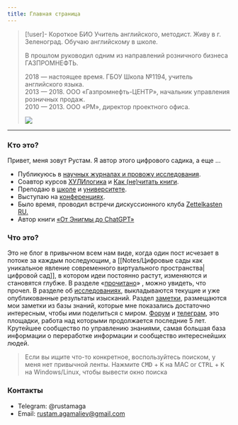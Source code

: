 ```yaml
---
title: Главная страница
---
```



> [!user]- Короткое БИО
> Учитель английского, методист. Живу в г. Зеленоград. Обучаю английскому в школе.   
>   
> В прошлом руководил одним из направлений розничного бизнеса ГАЗПРОМНЕФТЬ.
>
> 2018 — настоящее время. ГБОУ Школа №1194, учитель английского языка.   
> 2013 — 2018. ООО «Газпромнефть-ЦЕНТР», начальник управления розничных продаж.   
> 2010 — 2013. ООО «РМ», директор проектного офиса.
> 
> ![](https://rustamagamaliev.ru/wp-content/uploads/2023/10/Xnip2023-10-03_19-16-46-915x1024.jpg)


---

### Кто это?

Привет, меня зовут Рустам. Я автор этого цифрового садика, а еще …

- Публикуюсь в [научных журналах и провожу исследования](https://rustamagamaliev.ru/?page_id=1507). 
- Соавтор курсов [ХУЛИлогика](https://logic.mnogosdelal.ru/) и [Как (не)читать книги](https://books.mnogosdelal.ru/). 
- Преподаю в [школе](https://sch1194zg.mskobr.ru/teacher-card/agamaliev-rustam-telmanovich) и [университете](https://www.miet.ru/structure/s/3075/e/111262/421). 
- Выступаю на [конференциях](https://rustamagamaliev.ru/?page_id=189). 
- Было время, проводил встречи дискуссионного клуба [Zettelkasten RU](https://podcast.ru/1575064982)[.](http://zttl.wiki/) 
- Автор книги [«От Энигмы до ChatGPT»](https://rustamagamaliev.ru/?page_id=1510)

### Что это?

Это не блог в привычном всем нам виде, когда один пост исчезает в потоке за каждым последующим, а [[Notes/Цифровые сады как уникальное явление современного виртуального пространства|цифровой сад]], в котором идеи постоянно растут, изменяются и становятся глубже. В разделе «[прочитано](https://rustamagamaliev.ru/?cat=8)» , можно увидеть, что прочел. В разделе об [исследованиях](https://rustamagamaliev.ru/?page_id=1507), выкладываются текущие и уже опубликованные результаты изысканий. Раздел [заметки](https://rustamagamaliev.ru/?page_id=2559), размещаются мои заметки из базы знаний, которые мне показались достаточно интересным, чтобы ими поделиться с миром. [Форум](http://zttl.space/) и [телеграм](https://t.me/Zettelkasten_ru), это площадки, работа над которыми продолжается последние 5 лет. Крутейшее сообщество по управлению знаниями, самая большая база информации о переработке информации и сообщество интереснейших людей.

> Если вы ищите что-то конкретное, воспользуйтесь поиском, у меня нет привычной ленты.
> Нажмите <kbd>CMD</kbd> + <kbd>K</kbd> на MAC or <kbd>CTRL</kbd> + <kbd>K</kbd> на Windows/Linux, чтобы вывести окно поиска

### Контакты

- Telegram: @rustamaga
- Email: rustam.agamaliev@gmail.com
